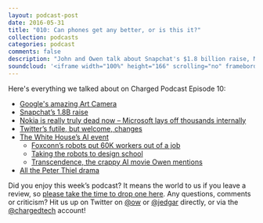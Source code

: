 ```yaml
---
layout: podcast-post
date: 2016-05-31
title: "010: Can phones get any better, or is this it?"
collection: podcasts
categories: podcast
comments: false
description: "John and Owen talk about Snapchat's $1.8 billion raise, Microsoft's total layoffs of its phone division after licensing back to Nokia, the state of smartphones and how AI is creeping up on us... whether we like it or not."
soundcloud: '<iframe width="100%" height="166" scrolling="no" frameborder="no" src="https://w.soundcloud.com/player/?url=https%3A//api.soundcloud.com/tracks/284557173&amp;color=ff5500&amp;auto_play=false&amp;hide_related=false&amp;show_comments=true&amp;show_user=true&amp;show_reposts=false"></iframe>'
---
```

Here's everything we talked about on Charged Podcast Episode 10:
<ul>
	<li class="p1"><a href="http://www.theverge.com/2016/5/17/11686296/art-camera-google-cultural-institute">Google's amazing Art Camera</a></li>
	<li class="p1"><a href="http://techcrunch.com/2016/05/26/snapchat-series-f/">Snapchat’s 1.8B raise</a></li>
	<li class="p1"><a href="http://www.theverge.com/2016/5/25/11766344/microsoft-nokia-impairment-layoffs-may-2016">Nokia is really truly dead now – Microsoft lays off thousands internally</a></li>
	<li class="p1"><a href="https://blog.twitter.com/express-even-more-in-140-characters">Twitter’s futile, but welcome, changes</a></li>
	<li class="p1"><a href="http://www.wired.com/2016/05/white-house-finally-prepping-ai-powered-future/">The White House’s AI event</a>
<ul>
	<li class="p1"><a href="http://www.bbc.com/news/technology-36376966">Foxconn’s robots put 60K workers out of a job</a></li>
	<li class="p1"><a href="http://www.jon.gold/2016/05/robot-design-school/">Taking the robots to design school</a></li>
	<li class="p1"><a href="http://www.imdb.com/title/tt2209764/">Transcendence, the crappy AI movie Owen mentions</a></li>
</ul>
</li>
	<li class="p1"><a href="http://www.nytimes.com/2016/05/26/business/dealbook/peter-thiel-tech-billionaire-reveals-secret-war-with-gawker.html?_r=0">All the Peter Thiel drama</a></li>
</ul>
Did you enjoy this week’s podcast? It means the world to us if you leave a review, so <a href="https://itunes.apple.com/us/podcast/charged-tech-podcast/id1090693983?mt=2">please take the time to drop one here</a>. Any questions, comments or criticism? Hit us up on Twitter on <a href="http://twitter.com/ow">@ow</a> or <a href="http://twitter.com/jedgar">@jedgar</a> directly, or via the <a href="http://twitter.com/chargedtech">@chargedtech</a> account!